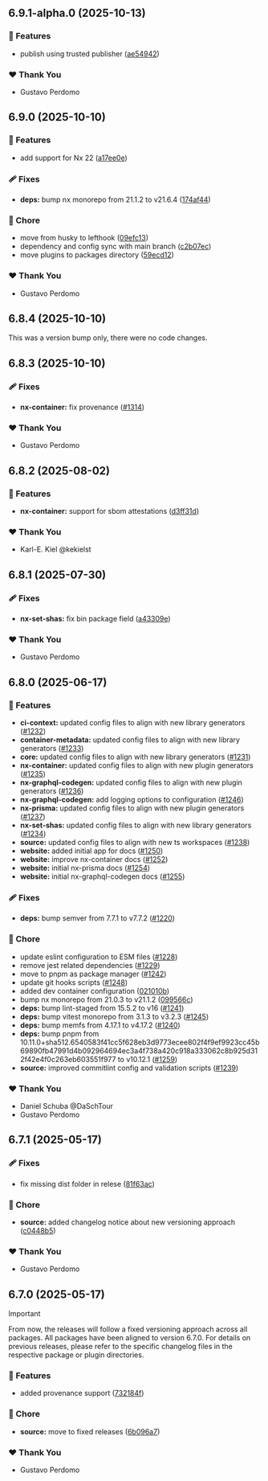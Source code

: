 ## 6.9.1-alpha.0 (2025-10-13)

### 🚀 Features

- publish using trusted publisher ([ae54942](https://github.com/gperdomor/nx-tools/commit/ae54942))

### ❤️ Thank You

- Gustavo Perdomo

## 6.9.0 (2025-10-10)

### 🚀 Features

- add support for Nx 22 ([a17ee0e](https://github.com/gperdomor/nx-tools/commit/a17ee0e))

### 🩹 Fixes

- **deps:** bump nx monorepo from 21.1.2 to v21.6.4 ([174af44](https://github.com/gperdomor/nx-tools/commit/174af44))

### 🏡 Chore

- move from husky to lefthook ([09efc13](https://github.com/gperdomor/nx-tools/commit/09efc13))
- dependency and config sync with main branch ([c2b07ec](https://github.com/gperdomor/nx-tools/commit/c2b07ec))
- move plugins to packages directory ([59ecd12](https://github.com/gperdomor/nx-tools/commit/59ecd12))

### ❤️ Thank You

- Gustavo Perdomo

## 6.8.4 (2025-10-10)

This was a version bump only, there were no code changes.

## 6.8.3 (2025-10-10)

### 🩹 Fixes

- **nx-container:** fix provenance ([#1314](https://github.com/gperdomor/nx-tools/issues/1314))

### ❤️ Thank You

- Gustavo Perdomo

## 6.8.2 (2025-08-02)

### 🚀 Features

- **nx-container:** support for sbom attestations ([d3ff31d](https://github.com/gperdomor/nx-tools/commit/d3ff31d))

### ❤️ Thank You

- Karl-E. Kiel @kekielst

## 6.8.1 (2025-07-30)

### 🩹 Fixes

- **nx-set-shas:** fix bin package field ([a43309e](https://github.com/gperdomor/nx-tools/commit/a43309e))

### ❤️ Thank You

- Gustavo Perdomo

## 6.8.0 (2025-06-17)

### 🚀 Features

- **ci-context:** updated config files to align with new library generators ([#1232](https://github.com/gperdomor/nx-tools/pull/1232))
- **container-metadata:** updated config files to align with new library generators ([#1233](https://github.com/gperdomor/nx-tools/pull/1233))
- **core:** updated config files to align with new library generators ([#1231](https://github.com/gperdomor/nx-tools/pull/1231))
- **nx-container:** updated config files to align with new plugin generators ([#1235](https://github.com/gperdomor/nx-tools/pull/1235))
- **nx-graphql-codegen:** updated config files to align with new plugin generators ([#1236](https://github.com/gperdomor/nx-tools/pull/1236))
- **nx-graphql-codegen:** add logging options to configuration ([#1246](https://github.com/gperdomor/nx-tools/pull/1246))
- **nx-prisma:** updated config files to align with new plugin generators ([#1237](https://github.com/gperdomor/nx-tools/pull/1237))
- **nx-set-shas:** updated config files to align with new library generators ([#1234](https://github.com/gperdomor/nx-tools/pull/1234))
- **source:** updated config files to align with new ts workspaces ([#1238](https://github.com/gperdomor/nx-tools/pull/1238))
- **website:** added initial app for docs ([#1250](https://github.com/gperdomor/nx-tools/pull/1250))
- **website:** improve nx-container docs ([#1252](https://github.com/gperdomor/nx-tools/pull/1252))
- **website:** initial nx-prisma docs ([#1254](https://github.com/gperdomor/nx-tools/pull/1254))
- **website:** initial nx-graphql-codegen docs ([#1255](https://github.com/gperdomor/nx-tools/pull/1255))

### 🩹 Fixes

- **deps:** bump semver from 7.7.1 to v7.7.2 ([#1220](https://github.com/gperdomor/nx-tools/pull/1220))

### 🏡 Chore

- update eslint configuration to ESM files ([#1228](https://github.com/gperdomor/nx-tools/pull/1228))
- remove jest related dependencies ([#1229](https://github.com/gperdomor/nx-tools/pull/1229))
- move to pnpm as package manager ([#1242](https://github.com/gperdomor/nx-tools/pull/1242))
- update git hooks scripts ([#1248](https://github.com/gperdomor/nx-tools/pull/1248))
- added dev container configuration ([021010b](https://github.com/gperdomor/nx-tools/commit/021010b))
- bump nx monorepo from 21.0.3 to v21.1.2 ([099566c](https://github.com/gperdomor/nx-tools/commit/099566c))
- **deps:** bump lint-staged from 15.5.2 to v16 ([#1241](https://github.com/gperdomor/nx-tools/pull/1241))
- **deps:** bump vitest monorepo from 3.1.3 to v3.2.3 ([#1245](https://github.com/gperdomor/nx-tools/pull/1245))
- **deps:** bump memfs from 4.17.1 to v4.17.2 ([#1240](https://github.com/gperdomor/nx-tools/pull/1240))
- **deps:** bump pnpm from 10.11.0+sha512.6540583f41cc5f628eb3d9773ecee802f4f9ef9923cc45b69890fb47991d4b092964694ec3a4f738a420c918a333062c8b925d312f42e4f0c263eb603551f977 to v10.12.1 ([#1259](https://github.com/gperdomor/nx-tools/pull/1259))
- **source:** improved commitlint config and validation scripts ([#1239](https://github.com/gperdomor/nx-tools/pull/1239))

### ❤️ Thank You

- Daniel Schuba @DaSchTour
- Gustavo Perdomo

## 6.7.1 (2025-05-17)

### 🩹 Fixes

- fix missing dist folder in relese ([81f63ac](https://github.com/gperdomor/nx-tools/commit/81f63ac))

### 🏡 Chore

- **source:** added changelog notice about new versioning approach ([c0448b5](https://github.com/gperdomor/nx-tools/commit/c0448b5))

### ❤️ Thank You

- Gustavo Perdomo

## 6.7.0 (2025-05-17)

> [!IMPORTANT]
> From now, the releases will follow a fixed versioning approach across all packages. All packages have been aligned to version 6.7.0. For details on previous releases, please refer to the specific changelog files in the respective package or plugin directories.

### 🚀 Features

- added provenance support ([732184f](https://github.com/gperdomor/nx-tools/commit/732184f))

### 🏡 Chore

- **source:** move to fixed releases ([6b096a7](https://github.com/gperdomor/nx-tools/commit/6b096a7))

### ❤️ Thank You

- Gustavo Perdomo
